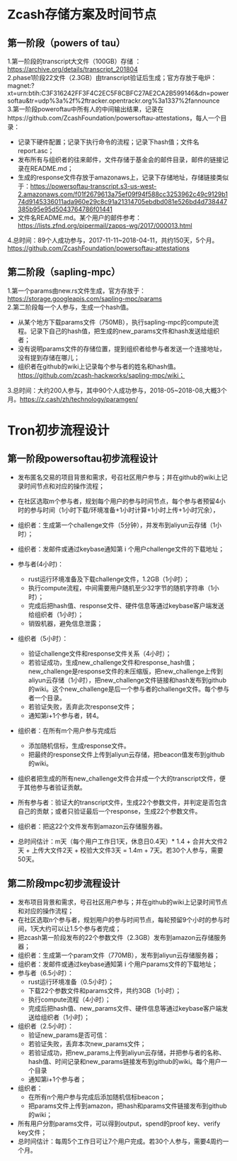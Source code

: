 # Zcash存储方案及时间节点

## 第一阶段（powers of tau）

1.第一阶段的transcript大文件（100GB）存储 ：https://archive.org/details/transcript_201804   
2.phase1阶段22文件（2.3GB）由transcript验证后生成；官方存放于电炉：magnet:?xt=urn:btih:C3F316242FF3F4C2EC5F8CBFC27AE2CA2B599146&dn=powersoftau&tr=udp%3a%2f%2ftracker.opentrackr.org%3a1337%2fannounce   
3.第一阶段poweroftau中所有人的中间输出结果，记录在https://github.com/ZcashFoundation/powersoftau-attestations，每人一个目录：

* 记录下硬件配置；记录下执行命令的流程；记录下hash值；文件名report.asc；
* 发布所有与组织者的往来邮件，文件存储于基金会的邮件目录，邮件的链接记录在README.md；
* 生成的response文件存放于amazonaws上，记录下存储地址，存储链接类似于：https://powersoftau-transcript.s3-us-west-2.amazonaws.com/f01f2679613a75ef09f94f588cc3253962c49c9129b174d9145336011ada960e29c8c91a21314705ebdbd081e526bd4d738447385b95e95d5043764786f01441
* 文件名README.md。某个用户的邮件参考：https://lists.zfnd.org/pipermail/zapps-wg/2017/000013.html   

4.总时间：89个人成功参与，2017-11-11~2018-04-11，共约150天，5个月。https://github.com/ZcashFoundation/powersoftau-attestations

## 第二阶段（sapling-mpc）

1.第一个params由new.rs文件生成，官方存放于：https://storage.googleapis.com/sapling-mpc/params   
2.第二阶段每一个人参与，生成一个hash值。

* 从某个地方下载params文件（750MB），执行sapling-mpc的compute流程。记录下自己的hash值，把生成的new_params文件和hash发送给组织者；
* 没有说明params文件的存储位置，提到组织者给参与者发送一个连接地址，没有提到存储在哪儿；
* 组织者在github的wiki上记录每个参与者的姓名和hash值。https://github.com/zcash-hackworks/sapling-mpc/wiki；

3.总时间：大约200人参与，其中90个人成功参与，2018-05~2018-08,大概3个月。https://z.cash/zh/technology/paramgen/

# Tron初步流程设计

## 第一阶段powersoftau初步流程设计

* 发布匿名交易的项目背景和需求，号召社区用户参与；并在github的wiki上记录时间节点和对应的操作流程；
* 在社区选取m个参与者，规划每个用户的参与时间节点，每个参与者预留4小时的参与时间（1小时下载/环境准备+1小时计算+1小时上传+1小时冗余），
* 组织者：生成第一个challenge文件（5分钟），并发布到aliyun云存储（1小时）；
* 组织者：发邮件或通过keybase通知第 i 个用户challenge文件的下载地址；
* 参与者(4小时)：

  + rust运行环境准备及下载challenge文件，1.2GB（1小时）；   
  + 执行compute流程，中间需要用户随机至少32字节的随机字符串（1小时）；   
  + 完成后把hash值、response文件、硬件信息等通过keybase客户端发送给组织者（1小时）；  
  + 销毁机器，避免信息泄露；

* 组织者（5小时）：

  + 验证challenge文件和response文件关系（4小时）；  
  + 若验证成功，生成new_challenge文件和response_hash值；new_challenge是response文件的未压缩版，把new_challenge上传到aliyun云存储（1小时），把new_challenge文件链接和hash发布到github的wiki。这个new_challenge是后一个参与者的challenge文件。每个参与者一个目录。  
  + 若验证失败，丢弃此次response文件；  
  + 通知第i+1个参与者，转4。

* 组织者：在所有m个用户参与完成后

  + 添加随机信标，生成response文件。
  + 把最终的response文件上传到aliyun云存储，把beacon值发布到github的wiki。
  
* 组织者把生成的所有new_challenge文件合并成一个大的transcript文件，便于其他参与者验证贡献。  
* 所有参与者：验证大的transcript文件，生成22个参数文件，并判定是否包含自己的贡献；或者只验证最后一个response，生成22个参数文件。
* 组织者：把这22个文件发布到amazon云存储服务器。
* 总时间估计：m天（每个用户工作日1天，休息日0.4天）* 1.4 + 合并大文件2天 + 上传大文件2天 + 校验大文件3天 = 1.4m + 7天。若30个人参与，需要50天。

## 第二阶段mpc初步流程设计

* 发布项目背景和需求，号召社区用户参与；并在github的wiki上记录时间节点和对应的操作流程；
* 在社区选取n个参与者，规划用户的参与时间节点，每轮预留9个小时的参与时间，1天大约可以让1.5个参与者完成；
* 把zcash第一阶段发布的22个参数文件（2.3GB）发布到amazon云存储服务器；
* 组织者：生成第一个param文件（770MB），发布到aliyun云存储服务器；
* 组织者：发邮件或通过keybase通知第 i 个用户params文件的下载地址；
* 参与者（6.5小时）：   
  + rust运行环境准备（0.5小时）；   
  + 下载22个参数文件和params文件，共约3GB（1小时）；   
  + 执行compute流程（4小时）；   
  + 完成后把hash值、new_params文件、硬件信息等通过keybase客户端发送给组织者（1小时）；
* 组织者（2.5小时）：   
  + 验证new_params是否可信：  
  + 若验证失败，丢弃本次new_params文件；  
  + 若验证成功，把new_params上传到aliyun云存储，并把参与者的名称、hash值、时间记录和new_params链接发布到github的wiki。每个用户一个目录   
  + 通知第i+1个参与者；
* 组织者：  
  + 在所有n个用户参与完成后添加随机信标beacon；     
  + 把params文件上传到amazon，把hash和params文件链接发布到github的wiki；
* 所有用户分割params文件，可以得到output，spend的proof key、verify key文件；
* 总时间估计：每周5个工作日可让7个用户完成。若30个人参与，需要4周约一个月。
